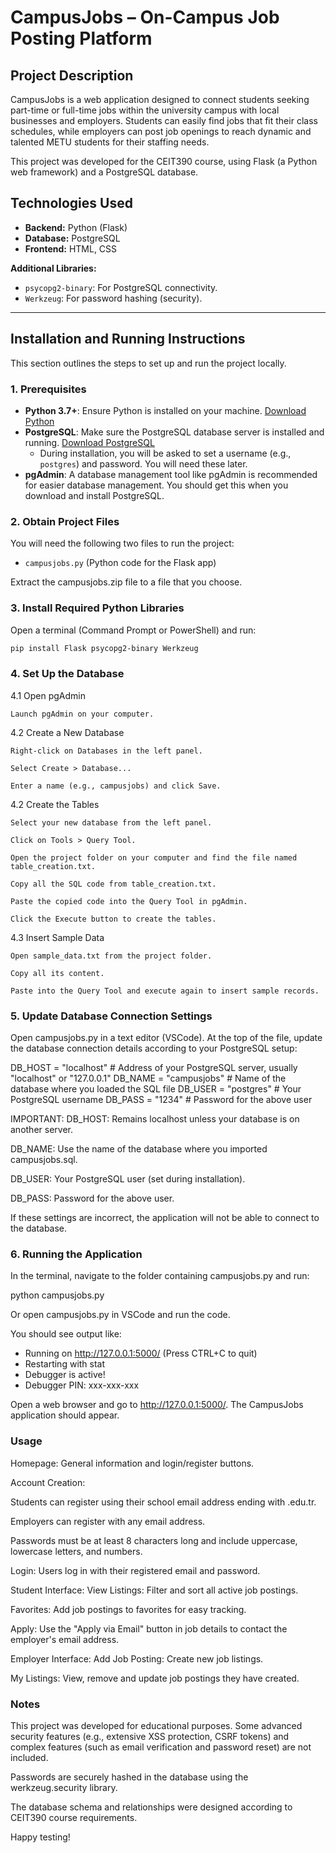 # CampusJobs – On-Campus Job Posting Platform

## Project Description

CampusJobs is a web application designed to connect students seeking part-time or full-time jobs within the university campus with local businesses and employers. Students can easily find jobs that fit their class schedules, while employers can post job openings to reach dynamic and talented METU students for their staffing needs.

This project was developed for the CEIT390 course, using Flask (a Python web framework) and a PostgreSQL database.

## Technologies Used

- **Backend:** Python (Flask)
- **Database:** PostgreSQL
- **Frontend:** HTML, CSS

**Additional Libraries:**
- `psycopg2-binary`: For PostgreSQL connectivity.
- `Werkzeug`: For password hashing (security).

---

## Installation and Running Instructions

This section outlines the steps to set up and run the project locally.

### 1. Prerequisites

- **Python 3.7+**: Ensure Python is installed on your machine. [Download Python](https://www.python.org/downloads/)
- **PostgreSQL**: Make sure the PostgreSQL database server is installed and running. [Download PostgreSQL](https://www.enterprisedb.com/downloads/postgres-postgresql-downloads)
    - During installation, you will be asked to set a username (e.g., `postgres`) and password. You will need these later.
- **pgAdmin**: A database management tool like pgAdmin is recommended for easier database management. You should get this when you download and install PostgreSQL.

### 2. Obtain Project Files

You will need the following two files to run the project:
- `campusjobs.py` (Python code for the Flask app)

Extract the campusjobs.zip file to a file that you choose.

### 3. Install Required Python Libraries

Open a terminal (Command Prompt or PowerShell) and run:
```bash
pip install Flask psycopg2-binary Werkzeug
```

### 4. Set Up the Database
4.1 Open pgAdmin

    Launch pgAdmin on your computer.

4.2 Create a New Database

    Right-click on Databases in the left panel.

    Select Create > Database...

    Enter a name (e.g., campusjobs) and click Save.

4.2 Create the Tables

    Select your new database from the left panel.

    Click on Tools > Query Tool.

    Open the project folder on your computer and find the file named table_creation.txt.

    Copy all the SQL code from table_creation.txt.

    Paste the copied code into the Query Tool in pgAdmin.

    Click the Execute button to create the tables.

4.3 Insert Sample Data

    Open sample_data.txt from the project folder.

    Copy all its content.

    Paste into the Query Tool and execute again to insert sample records.

### 5. Update Database Connection Settings
Open campusjobs.py in a text editor (VSCode). At the top of the file, update the database connection details according to your PostgreSQL setup:

DB_HOST = "localhost"   # Address of your PostgreSQL server, usually "localhost" or "127.0.0.1"
DB_NAME = "campusjobs"  # Name of the database where you loaded the SQL file
DB_USER = "postgres"    # Your PostgreSQL username
DB_PASS = "1234"        # Password for the above user

IMPORTANT:
DB_HOST: Remains localhost unless your database is on another server.

DB_NAME: Use the name of the database where you imported campusjobs.sql.

DB_USER: Your PostgreSQL user (set during installation).

DB_PASS: Password for the above user.

If these settings are incorrect, the application will not be able to connect to the database.

### 6. Running the Application
In the terminal, navigate to the folder containing campusjobs.py and run:

python campusjobs.py

Or open campusjobs.py in VSCode and run the code.

You should see output like:

 * Running on http://127.0.0.1:5000/ (Press CTRL+C to quit)
 * Restarting with stat
 * Debugger is active!
 * Debugger PIN: xxx-xxx-xxx

Open a web browser and go to http://127.0.0.1:5000/. The CampusJobs application should appear.

### Usage
Homepage: General information and login/register buttons.

Account Creation:

Students can register using their school email address ending with .edu.tr.

Employers can register with any email address.

Passwords must be at least 8 characters long and include uppercase, lowercase letters, and numbers.

Login: Users log in with their registered email and password.

Student Interface:
View Listings: Filter and sort all active job postings.

Favorites: Add job postings to favorites for easy tracking.

Apply: Use the "Apply via Email" button in job details to contact the employer's email address.

Employer Interface:
Add Job Posting: Create new job listings.

My Listings: View, remove and update job postings they have created.

### Notes
This project was developed for educational purposes. Some advanced security features (e.g., extensive XSS protection, CSRF tokens) and complex features (such as email verification and password reset) are not included.

Passwords are securely hashed in the database using the werkzeug.security library.

The database schema and relationships were designed according to CEIT390 course requirements.

Happy testing!
